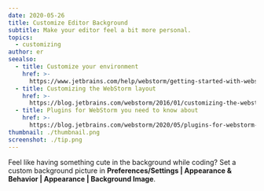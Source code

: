 ```yaml
---
date: 2020-05-26
title: Customize Editor Background
subtitle: Make your editor feel a bit more personal.
topics:
  - customizing
author: er
seealso:
  - title: Customize your environment
    href: >-
      https://www.jetbrains.com/help/webstorm/getting-started-with-webstorm.html#ws_getting_started_customize_your_environment
  - title: Customizing the WebStorm layout
    href: >-
      https://blog.jetbrains.com/webstorm/2016/01/customizing-the-webstorm-layout/
  - title: Plugins for WebStorm you need to know about
    href: >-
      https://blog.jetbrains.com/webstorm/2020/05/plugins-for-webstorm-you-need-to-know-about/
thumbnail: ./thumbnail.png
screenshot: ./tip.png
---
```


Feel like having something cute in the background while coding? Set a custom background picture in **Preferences/Settings | Appearance & Behavior | Appearance | Background Image**.

